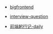 * [bigfrontend](https://bigfrontend.dev/)
* [interview-question](https://github.com/pro-collection/interview-question)

* [前端躬行记-daily](https://github.com/pwstrick/daily)